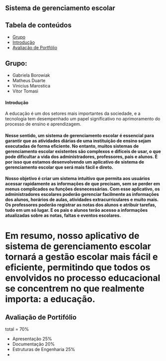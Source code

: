 ## Sistema de gerenciamento escolar

## Tabela de conteúdos
* [Grupo](#grupo)
* [Introdução](#introducao)
* [Avaliação de Portfólio](#avaliacao)

## Grupo:
* Gabriela Borowiak
* Matheus Duarte
* Vinicius Marostica
* Vitor Tomasi

#### Introdução
A educação é um dos setores mais importantes da sociedade, e a tecnologia tem desempenhado um papel significativo no aprimoramento do processo de ensino e aprendizagem. 
#### Nesse sentido, um sistema de gerenciamento escolar é essencial para garantir que as atividades diárias de uma instituição de ensino sejam executadas de forma eficiente. No entanto, muitos sistemas de gerenciamento escolar existentes são complexos e difíceis de usar, o que pode dificultar a vida dos administradores, professores, pais e alunos. É por isso que estamos desenvolvendo um aplicativo de sistema de gerenciamento escolar que será mais fácil e direto. 
#### Nosso objetivo é criar um sistema intuitivo que permita aos usuários acessar rapidamente as informações de que precisam, sem se perder em menus complicados ou funções desnecessárias. Com esse aplicativo, os administradores escolares poderão gerenciar facilmente as informações dos alunos, horários de aulas, atividades extracurriculares e muito mais. Os professores poderão registrar as notas dos alunos e atribuir tarefas, tudo em um só lugar. E os pais e alunos terão acesso a informações atualizadas sobre as notas, faltas e eventos escolares. 
# Em resumo, nosso aplicativo de sistema de gerenciamento escolar tornará a gestão escolar mais fácil e eficiente, permitindo que todos os envolvidos no processo educacional se concentrem no que realmente importa: a educação.

## Avaliação de Portifólio
total = 70%

* Apresentação	            25%
* Documentação	            20%
* Estruturas de Engenharia	25%
* 
